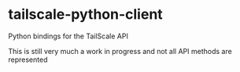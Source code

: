 # tailscale-python-client
Python bindings for the TailScale API

This is still very much a work in progress and not all API methods are represented

